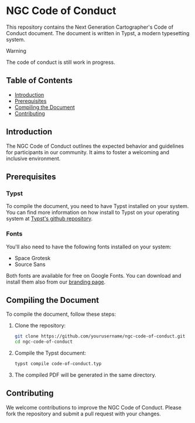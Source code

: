 # NGC Code of Conduct

This repository contains the Next Generation Cartographer's Code of Conduct document. The document is written in Typst, a modern typesetting system.

> [!WARNING]
> The code of conduct is still work in progress.

## Table of Contents
- [Introduction](#introduction)
- [Prerequisites](#prerequisites)
- [Compiling the Document](#compiling-the-document)
- [Contributing](#contributing)

## Introduction

The NGC Code of Conduct outlines the expected behavior and guidelines for participants in our community. It aims to foster a welcoming and inclusive environment.

## Prerequisites

### Typst
To compile the document, you need to have Typst installed on your system. You can find more information on how install to Typst on your operating system at [Typst's github repository](https://github.com/typst/typst?tab=readme-ov-file#installation).

### Fonts

You'll also need to have the following fonts installed on your system:

- Space Grotesk
- Source Sans

Both fonts are available for free on Google Fonts. You can download and install them also from our [branding page](https://next-generation-cartographers.github.io/branding/).

## Compiling the Document

To compile the document, follow these steps:

1. Clone the repository:
    ```sh
    git clone https://github.com/yourusername/ngc-code-of-conduct.git
    cd ngc-code-of-conduct
    ```

2. Compile the Typst document:
    ```sh
    typst compile code-of-conduct.typ
    ```

3. The compiled PDF will be generated in the same directory.

## Contributing
We welcome contributions to improve the NGC Code of Conduct. Please fork the repository and submit a pull request with your changes.
